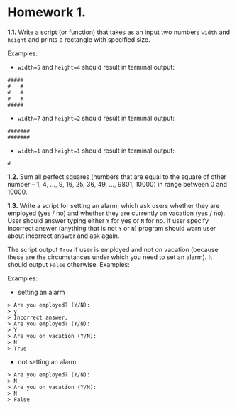 # Homework 1.

**1.1.** Write a script (or function) that takes as an input two numbers `width` and `height` and prints a rectangle with specified size. 

Examples: 
- `width=5` and `height=4` should result in terminal output:

```
#####
#   #
#   #
#   #
#####
```
- `width=7` and `height=2` should result in terminal output:
```
#######
#######
```
- `width=1` and `height=1` should result in terminal output:
```
#
```

**1.2.** Sum all perfect squares (numbers that are equal to the square of other number – 1, 4, ..., 9, 16, 25, 36, 49, ..., 9801, 10000) in range between 0 and 10000.

**1.3.** Write a script for setting an alarm, which ask users whether they are employed (yes / no) and whether they are currently on vacation (yes / no). User should answer typing either `Y` for yes or `N` for no. If user specify incorrect answer (anything that is not `Y` or `N`) program should warn user about incorrect answer and ask again.

The script output `True` if user is employed and not on vacation (because these are the circumstances under which you need to set an alarm). It should output `False` otherwise. Examples:

Examples:
- setting an alarm
```
> Are you employed? (Y/N):
> y
> Incorrect answer.
> Are you employed? (Y/N):
> Y
> Are you on vacation (Y/N):
> N
> True
```
- not setting an alarm
```
> Are you employed? (Y/N):
> N
> Are you on vacation (Y/N):
> N
> False
```
